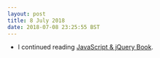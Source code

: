 ```yaml
---
layout: post
title: 8 July 2018 
date: 2018-07-08 23:25:55 BST
---
```

+ I continued reading [JavaScript & jQuery Book](http://javascriptbook.com). 

